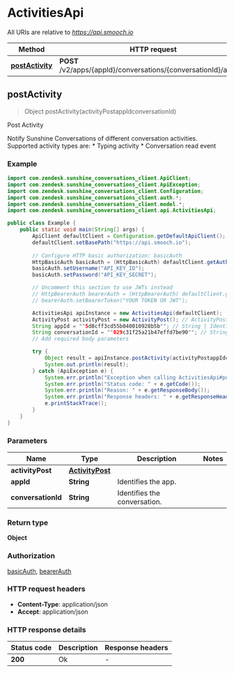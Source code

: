 # ActivitiesApi

All URIs are relative to *https://api.smooch.io*

Method | HTTP request | Description
------------- | ------------- | -------------
[**postActivity**](ActivitiesApi.md#postActivity) | **POST** /v2/apps/{appId}/conversations/{conversationId}/activity | Post Activity



## postActivity

> Object postActivity(activityPostappIdconversationId)

Post Activity

Notify Sunshine Conversations of different conversation activities. Supported activity types are: * Typing activity * Conversation read event 

### Example

```java
import com.zendesk.sunshine_conversations_client.ApiClient;
import com.zendesk.sunshine_conversations_client.ApiException;
import com.zendesk.sunshine_conversations_client.Configuration;
import com.zendesk.sunshine_conversations_client.auth.*;
import com.zendesk.sunshine_conversations_client.model.*;
import com.zendesk.sunshine_conversations_client.api.ActivitiesApi;

public class Example {
    public static void main(String[] args) {
        ApiClient defaultClient = Configuration.getDefaultApiClient();
        defaultClient.setBasePath("https://api.smooch.io");
        
        // Configure HTTP basic authorization: basicAuth
        HttpBasicAuth basicAuth = (HttpBasicAuth) defaultClient.getAuthentication("basicAuth");
        basicAuth.setUsername("API_KEY_ID");
        basicAuth.setPassword("API_KEY_SECRET");

        // Uncomment this section to use JWTs instead
        // HttpBearerAuth bearerAuth = (HttpBearerAuth) defaultClient.getAuthentication("bearerAuth");
        // bearerAuth.setBearerToken("YOUR TOKEN OR JWT");

        ActivitiesApi apiInstance = new ActivitiesApi(defaultClient);
        ActivityPost activityPost = new ActivityPost(); // ActivityPost | 
        String appId = ""5d8cff3cd55b040010928b5b""; // String | Identifies the app.
        String conversationId = ""029c31f25a21b47effd7be90""; // String | Identifies the conversation.
        // Add required body parameters

        try {
            Object result = apiInstance.postActivity(activityPostappIdconversationId);
            System.out.println(result);
        } catch (ApiException e) {
            System.err.println("Exception when calling ActivitiesApi#postActivity");
            System.err.println("Status code: " + e.getCode());
            System.err.println("Reason: " + e.getResponseBody());
            System.err.println("Response headers: " + e.getResponseHeaders());
            e.printStackTrace();
        }
    }
}
```

### Parameters


Name | Type | Description  | Notes
------------- | ------------- | ------------- | -------------
 **activityPost** | [**ActivityPost**](ActivityPost.md)|  |
 **appId** | **String**| Identifies the app. |
 **conversationId** | **String**| Identifies the conversation. |

### Return type

**Object**

### Authorization

[basicAuth](../README.md#basicAuth), [bearerAuth](../README.md#bearerAuth)

### HTTP request headers

- **Content-Type**: application/json
- **Accept**: application/json

### HTTP response details
| Status code | Description | Response headers |
|-------------|-------------|------------------|
| **200** | Ok |  -  |

